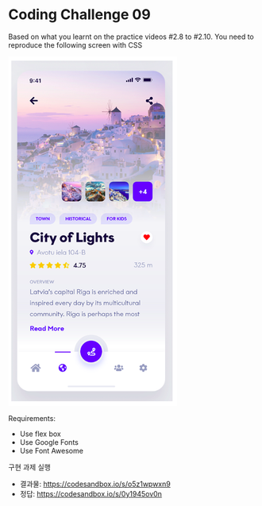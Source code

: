 # Coding Challenge 09

Based on what you learnt on the practice videos #2.8 to #2.10.
You need to reproduce the following screen with CSS

![image1](./image/screenshot_1.png)

Requirements:

- Use flex box
- Use Google Fonts
- Use Font Awesome

구현 과제 실행

- 결과물: https://codesandbox.io/s/o5z1wpwxn9
- 정답: https://codesandbox.io/s/0y1945ov0n
